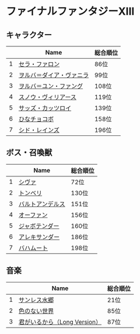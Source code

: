 # ファイナルファンタジーXIII

## キャラクター
||Name|総合順位|
|-|-|-|
|1|[セラ・ファロン](https://www.google.co.jp/search?hl=jp&gl=JP&tbm=isch&q=%E3%82%BB%E3%83%A9%E3%83%BB%E3%83%95%E3%82%A1%E3%83%AD%E3%83%B3+%E3%83%95%E3%82%A1%E3%82%A4%E3%83%8A%E3%83%AB%E3%83%95%E3%82%A1%E3%83%B3%E3%82%BF%E3%82%B8%E3%83%BCXIII)|86位|
|2|[ヲルバ＝ダイア・ヴァニラ](https://www.google.co.jp/search?hl=jp&gl=JP&tbm=isch&q=%E3%83%B2%E3%83%AB%E3%83%90%EF%BC%9D%E3%83%80%E3%82%A4%E3%82%A2%E3%83%BB%E3%83%B4%E3%82%A1%E3%83%8B%E3%83%A9+%E3%83%95%E3%82%A1%E3%82%A4%E3%83%8A%E3%83%AB%E3%83%95%E3%82%A1%E3%83%B3%E3%82%BF%E3%82%B8%E3%83%BCXIII)|99位|
|3|[ヲルバ＝ユン・ファング](https://www.google.co.jp/search?hl=jp&gl=JP&tbm=isch&q=%E3%83%B2%E3%83%AB%E3%83%90%EF%BC%9D%E3%83%A6%E3%83%B3%E3%83%BB%E3%83%95%E3%82%A1%E3%83%B3%E3%82%B0+%E3%83%95%E3%82%A1%E3%82%A4%E3%83%8A%E3%83%AB%E3%83%95%E3%82%A1%E3%83%B3%E3%82%BF%E3%82%B8%E3%83%BCXIII)|108位|
|4|[スノウ・ヴィリアース](https://www.google.co.jp/search?hl=jp&gl=JP&tbm=isch&q=%E3%82%B9%E3%83%8E%E3%82%A6%E3%83%BB%E3%83%B4%E3%82%A3%E3%83%AA%E3%82%A2%E3%83%BC%E3%82%B9+%E3%83%95%E3%82%A1%E3%82%A4%E3%83%8A%E3%83%AB%E3%83%95%E3%82%A1%E3%83%B3%E3%82%BF%E3%82%B8%E3%83%BCXIII)|119位|
|5|[サッズ・カッツロイ](https://www.google.co.jp/search?hl=jp&gl=JP&tbm=isch&q=%E3%82%B5%E3%83%83%E3%82%BA%E3%83%BB%E3%82%AB%E3%83%83%E3%83%84%E3%83%AD%E3%82%A4+%E3%83%95%E3%82%A1%E3%82%A4%E3%83%8A%E3%83%AB%E3%83%95%E3%82%A1%E3%83%B3%E3%82%BF%E3%82%B8%E3%83%BCXIII)|139位|
|6|[ひなチョコボ](https://www.google.co.jp/search?hl=jp&gl=JP&tbm=isch&q=%E3%81%B2%E3%81%AA%E3%83%81%E3%83%A7%E3%82%B3%E3%83%9C+%E3%83%95%E3%82%A1%E3%82%A4%E3%83%8A%E3%83%AB%E3%83%95%E3%82%A1%E3%83%B3%E3%82%BF%E3%82%B8%E3%83%BCXIII)|158位|
|7|[シド・レインズ](https://www.google.co.jp/search?hl=jp&gl=JP&tbm=isch&q=%E3%82%B7%E3%83%89%E3%83%BB%E3%83%AC%E3%82%A4%E3%83%B3%E3%82%BA+%E3%83%95%E3%82%A1%E3%82%A4%E3%83%8A%E3%83%AB%E3%83%95%E3%82%A1%E3%83%B3%E3%82%BF%E3%82%B8%E3%83%BCXIII)|196位|

## ボス・召喚獣
||Name|総合順位|
|-|-|-|
|1|[シヴァ](https://www.google.co.jp/search?hl=jp&gl=JP&tbm=isch&q=%E3%82%B7%E3%83%B4%E3%82%A1+%E3%83%95%E3%82%A1%E3%82%A4%E3%83%8A%E3%83%AB%E3%83%95%E3%82%A1%E3%83%B3%E3%82%BF%E3%82%B8%E3%83%BCXIII)|72位|
|2|[トンベリ](https://www.google.co.jp/search?hl=jp&gl=JP&tbm=isch&q=%E3%83%88%E3%83%B3%E3%83%99%E3%83%AA+%E3%83%95%E3%82%A1%E3%82%A4%E3%83%8A%E3%83%AB%E3%83%95%E3%82%A1%E3%83%B3%E3%82%BF%E3%82%B8%E3%83%BCXIII)|130位|
|3|[バルトアンデルス](https://www.google.co.jp/search?hl=jp&gl=JP&tbm=isch&q=%E3%83%90%E3%83%AB%E3%83%88%E3%82%A2%E3%83%B3%E3%83%87%E3%83%AB%E3%82%B9+%E3%83%95%E3%82%A1%E3%82%A4%E3%83%8A%E3%83%AB%E3%83%95%E3%82%A1%E3%83%B3%E3%82%BF%E3%82%B8%E3%83%BCXIII)|151位|
|4|[オーファン](https://www.google.co.jp/search?hl=jp&gl=JP&tbm=isch&q=%E3%82%AA%E3%83%BC%E3%83%95%E3%82%A1%E3%83%B3+%E3%83%95%E3%82%A1%E3%82%A4%E3%83%8A%E3%83%AB%E3%83%95%E3%82%A1%E3%83%B3%E3%82%BF%E3%82%B8%E3%83%BCXIII)|156位|
|5|[ジャボテンダー](https://www.google.co.jp/search?hl=jp&gl=JP&tbm=isch&q=%E3%82%B8%E3%83%A3%E3%83%9C%E3%83%86%E3%83%B3%E3%83%80%E3%83%BC+%E3%83%95%E3%82%A1%E3%82%A4%E3%83%8A%E3%83%AB%E3%83%95%E3%82%A1%E3%83%B3%E3%82%BF%E3%82%B8%E3%83%BCXIII)|160位|
|6|[アレキサンダー](https://www.google.co.jp/search?hl=jp&gl=JP&tbm=isch&q=%E3%82%A2%E3%83%AC%E3%82%AD%E3%82%B5%E3%83%B3%E3%83%80%E3%83%BC+%E3%83%95%E3%82%A1%E3%82%A4%E3%83%8A%E3%83%AB%E3%83%95%E3%82%A1%E3%83%B3%E3%82%BF%E3%82%B8%E3%83%BCXIII)|186位|
|7|[バハムート](https://www.google.co.jp/search?hl=jp&gl=JP&tbm=isch&q=%E3%83%90%E3%83%8F%E3%83%A0%E3%83%BC%E3%83%88+%E3%83%95%E3%82%A1%E3%82%A4%E3%83%8A%E3%83%AB%E3%83%95%E3%82%A1%E3%83%B3%E3%82%BF%E3%82%B8%E3%83%BCXIII)|198位|

## 音楽
||Name|総合順位|
|-|-|-|
|1|[サンレス水郷](https://www.youtube.com/results?search_query=%E3%82%B5%E3%83%B3%E3%83%AC%E3%82%B9%E6%B0%B4%E9%83%B7+%E3%83%95%E3%82%A1%E3%82%A4%E3%83%8A%E3%83%AB%E3%83%95%E3%82%A1%E3%83%B3%E3%82%BF%E3%82%B8%E3%83%BCXIII)|21位|
|2|[色のない世界](https://www.youtube.com/results?search_query=%E8%89%B2%E3%81%AE%E3%81%AA%E3%81%84%E4%B8%96%E7%95%8C+%E3%83%95%E3%82%A1%E3%82%A4%E3%83%8A%E3%83%AB%E3%83%95%E3%82%A1%E3%83%B3%E3%82%BF%E3%82%B8%E3%83%BCXIII)|85位|
|3|[君がいるから（Long Version）](https://www.youtube.com/results?search_query=%E5%90%9B%E3%81%8C%E3%81%84%E3%82%8B%E3%81%8B%E3%82%89%EF%BC%88Long+Version%EF%BC%89+%E3%83%95%E3%82%A1%E3%82%A4%E3%83%8A%E3%83%AB%E3%83%95%E3%82%A1%E3%83%B3%E3%82%BF%E3%82%B8%E3%83%BCXIII)|87位|


